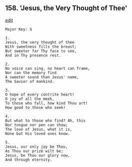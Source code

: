 
## 158.  'Jesus, the Very Thought of Thee'
[edit](https://docs.google.com/document/d/15dJM3eBO8_dIK6PLfXPsDoGwHeqvI9L3/edit?mode=html)



    Major Key: G

    1.
    Jesus, the very thought of thee 
    With sweetness fills the breast; 
    But sweeter far Thy face to see, 
    And in Thy presence rest.

    2.
    No voice can sing, no heart can frame,
    Nor can the memory find
    A sweeter sound than Jesus' name,
    The Savior of mankind.

    3.
    O hope of every contrite heart!
    O joy of all the meek, 
    To those who fall, how kind Thou art! 
    How good to those who seek!

    4.
    But what to those who find? Ah, this 
    Nor tongue nor pen can show; 
    The love of Jesus, what it is, 
    None but His loved ones know.

    5.
    Jesus, our only joy be Thou, 
    As Thou our prize wilt be; 
    Jesus, be Thou our glory now, 
    And through eternity.
